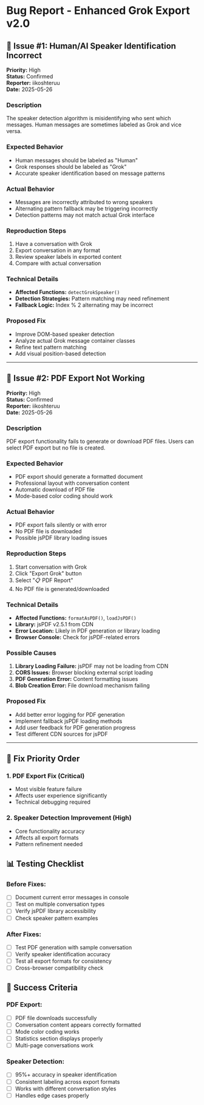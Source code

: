# Bug Report - Enhanced Grok Export v2.0

## 🐛 **Issue #1: Human/AI Speaker Identification Incorrect**

**Priority:** High  
**Status:** Confirmed  
**Reporter:** iikoshteruu  
**Date:** 2025-05-26  

### Description
The speaker detection algorithm is misidentifying who sent which messages. Human messages are sometimes labeled as Grok and vice versa.

### Expected Behavior
- Human messages should be labeled as "Human"
- Grok responses should be labeled as "Grok"
- Accurate speaker identification based on message patterns

### Actual Behavior
- Messages are incorrectly attributed to wrong speakers
- Alternating pattern fallback may be triggering incorrectly
- Detection patterns may not match actual Grok interface

### Reproduction Steps
1. Have a conversation with Grok
2. Export conversation in any format
3. Review speaker labels in exported content
4. Compare with actual conversation

### Technical Details
- **Affected Functions:** `detectGrokSpeaker()`
- **Detection Strategies:** Pattern matching may need refinement
- **Fallback Logic:** Index % 2 alternating may be incorrect

### Proposed Fix
- Improve DOM-based speaker detection
- Analyze actual Grok message container classes
- Refine text pattern matching
- Add visual position-based detection

---

## 🐛 **Issue #2: PDF Export Not Working**

**Priority:** High  
**Status:** Confirmed  
**Reporter:** iikoshteruu  
**Date:** 2025-05-26  

### Description
PDF export functionality fails to generate or download PDF files. Users can select PDF export but no file is created.

### Expected Behavior
- PDF export should generate a formatted document
- Professional layout with conversation content
- Automatic download of PDF file
- Mode-based color coding should work

### Actual Behavior
- PDF export fails silently or with error
- No PDF file is downloaded
- Possible jsPDF library loading issues

### Reproduction Steps
1. Start conversation with Grok
2. Click "Export Grok" button
3. Select "📋 PDF Report"
4. No PDF file is generated/downloaded

### Technical Details
- **Affected Functions:** `formatAsPDF()`, `loadJsPDF()`
- **Library:** jsPDF v2.5.1 from CDN
- **Error Location:** Likely in PDF generation or library loading
- **Browser Console:** Check for jsPDF-related errors

### Possible Causes
1. **Library Loading Failure:** jsPDF may not be loading from CDN
2. **CORS Issues:** Browser blocking external script loading
3. **PDF Generation Error:** Content formatting issues
4. **Blob Creation Error:** File download mechanism failing

### Proposed Fix
- Add better error logging for PDF generation
- Implement fallback jsPDF loading methods
- Add user feedback for PDF generation progress
- Test different CDN sources for jsPDF

---

## 🔧 **Fix Priority Order**

### 1. **PDF Export Fix (Critical)**
- Most visible feature failure
- Affects user experience significantly
- Technical debugging required

### 2. **Speaker Detection Improvement (High)**
- Core functionality accuracy
- Affects all export formats
- Pattern refinement needed

## 📊 **Testing Checklist**

### Before Fixes:
- [ ] Document current error messages in console
- [ ] Test on multiple conversation types
- [ ] Verify jsPDF library accessibility
- [ ] Check speaker pattern examples

### After Fixes:
- [ ] Test PDF generation with sample conversation
- [ ] Verify speaker identification accuracy
- [ ] Test all export formats for consistency
- [ ] Cross-browser compatibility check

## 🎯 **Success Criteria**

### PDF Export:
- [ ] PDF file downloads successfully
- [ ] Conversation content appears correctly formatted
- [ ] Mode color coding works
- [ ] Statistics section displays properly
- [ ] Multi-page conversations work

### Speaker Detection:
- [ ] 95%+ accuracy in speaker identification
- [ ] Consistent labeling across export formats
- [ ] Works with different conversation styles
- [ ] Handles edge cases properly
